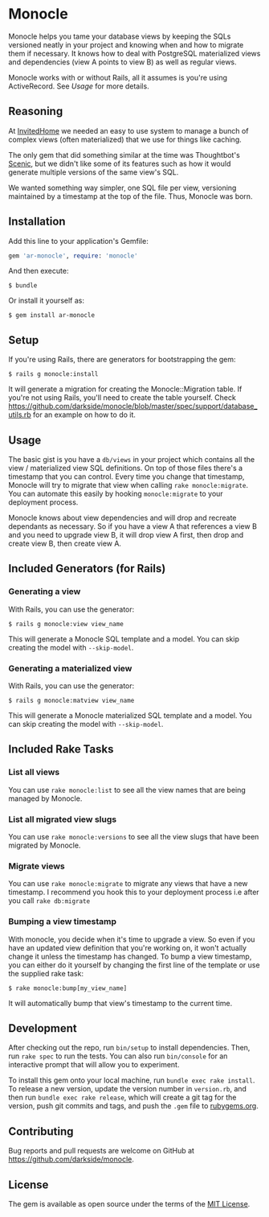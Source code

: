 
# Monocle

Monocle helps you tame your database views by keeping the SQLs versioned neatly in your project and knowing when and how to migrate them if necessary. It knows how to deal with PostgreSQL materialized views and dependencies (view A points to view B) as well as regular views.

Monocle works with or without Rails, all it assumes is you're using ActiveRecord. See _Usage_ for more details.

## Reasoning

At [InvitedHome](http://invitedhome.com/) we needed an easy to use system to manage a bunch of complex views (often materialized) that we use for things like caching. 

The only gem that did something similar at the time was Thoughtbot's [Scenic](https://github.com/thoughtbot/scenic), but we didn't like some of its features such as how it would generate multiple versions of the same view's SQL.

We wanted something way simpler, one SQL file per view, versioning maintained by a timestamp at the top of the file. Thus, Monocle was born.

## Installation

Add this line to your application's Gemfile:

```ruby
gem 'ar-monocle', require: 'monocle'
```

And then execute:

    $ bundle

Or install it yourself as:

    $ gem install ar-monocle
    
## Setup

If you're using Rails, there are generators for bootstrapping the gem:

    $ rails g monocle:install

It will generate a migration for creating the Monocle::Migration table. If you're not using Rails, you'll need to create the table yourself. Check https://github.com/darkside/monocle/blob/master/spec/support/database_utils.rb for an example on how to do it.

## Usage

The basic gist is you have a `db/views` in your project which contains all the view / materialized view SQL definitions. On top of those files there's a timestamp that you can control. Every time you change that timestamp, Monocle will try to migrate that view when calling `rake monocle:migrate`. You can automate this easily by hooking `monocle:migrate` to your deployment process.

Monocle knows about view dependencies and will drop and recreate dependants as necessary. So if you have a view A that references a view B and you need to upgrade view B, it will drop view A first, then drop and create view B, then create view A.

## Included Generators (for Rails)

### Generating a view

With Rails, you can use the generator:

    $ rails g monocle:view view_name
    
This will generate a Monocle SQL template and a model. You can skip creating the model with `--skip-model`.

### Generating a materialized view

With Rails, you can use the generator:

    $ rails g monocle:matview view_name
    
This will generate a Monocle materialized SQL template and a model. You can skip creating the model with `--skip-model`.

## Included Rake Tasks

### List all views

You can use `rake monocle:list` to see all the view names that are being managed by Monocle.

### List all migrated view slugs

You can use `rake monocle:versions` to see all the view slugs that have been migrated by Monocle.

### Migrate views

You can use `rake monocle:migrate` to migrate any views that have a new timestamp. I recommend you hook this to your deployment process i.e after you call `rake db:migrate`

### Bumping a view timestamp

With monocle, you decide when it's time to upgrade a view. So even if you have an updated view definition that you're working on, it won't actually change it unless the timestamp has changed. To bump a view timestamp, you can either do it yourself by changing the first line of the template or use the supplied rake task: 

    $ rake monocle:bump[my_view_name]
    
It will automatically bump that view's timestamp to the current time.

## Development

After checking out the repo, run `bin/setup` to install dependencies. Then, run `rake spec` to run the tests. You can also run `bin/console` for an interactive prompt that will allow you to experiment.

To install this gem onto your local machine, run `bundle exec rake install`. To release a new version, update the version number in `version.rb`, and then run `bundle exec rake release`, which will create a git tag for the version, push git commits and tags, and push the `.gem` file to [rubygems.org](https://rubygems.org).

## Contributing

Bug reports and pull requests are welcome on GitHub at https://github.com/darkside/monocle.

## License

The gem is available as open source under the terms of the [MIT License](http://opensource.org/licenses/MIT).

